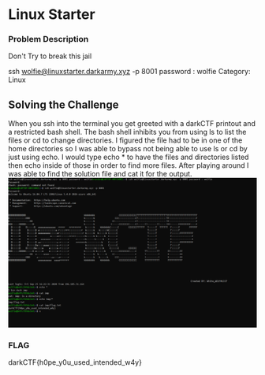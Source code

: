 # Linux Starter

### Problem Description

Don't Try to break this jail

ssh wolfie@linuxstarter.darkarmy.xyz -p 8001 password : wolfie
Category: Linux





## Solving the Challenge
When you ssh into the terminal you get greeted with a darkCTF printout and a restricted bash shell.
The bash shell inhibits you from using ls to list the files or cd to change directories. I figured the file had to 
be in one of the home directories so I was able to bypass not being able to use ls or cd by just using echo.
I would type echo * to have the files and directories listed then echo inside of those in order to find more files.
After playing around I was able to find the solution file and cat it for the output.
![alt_text](https://github.com/001brandon/CTF_WriteUps/blob/master/darkCTF_2020/CTF%20linux.PNG)

### FLAG
darkCTF{h0pe_y0u_used_intended_w4y}
